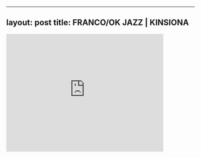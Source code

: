 

---
layout: post
title: FRANCO/OK JAZZ | KINSIONA
---


<div class="output"><iframe width="420" height="315" src="http://www.youtube.com/embed/gmYU8B5YCPc" frameborder="0" allowfullscreen></iframe></div>

